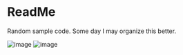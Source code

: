 # ReadMe
Random sample code. Some day I may organize this better.

![image](https://github.com/LesFerch/WinSetView/assets/79026235/2aef729f-38ad-469c-b6d7-de796800992a#gh-light-mode-only)
![image](https://github.com/LesFerch/WinSetView/assets/79026235/903c9773-25f5-4578-b62b-b10642d60455#gh-dark-mode-only)
